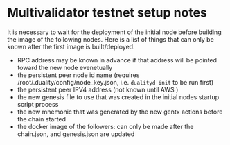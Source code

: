 # Multivalidator testnet setup notes

It is necessary to wait for the deployment of the initial node before building the image of the following nodes.
Here is a list of things that can only be known after the first image is built/deployed.

- RPC address may be known in advance if that address will be pointed toward the new node evenetually
- the persistent peer node id name (requires /root/.duality/config/node_key.json, i.e. `dualityd init` to be run first)
- the persistent peer IPV4 address (not known until AWS )
- the new genesis file to use that was created in the initial nodes startup script process
- the new mnemonic that was generated by the new gentx actions before the chain started
- the docker image of the followers: can only be made after the chain.json, and genesis.json are updated
